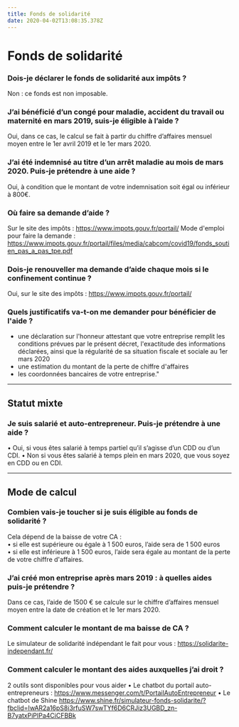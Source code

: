 ```yaml
---
title: Fonds de solidarité
date: 2020-04-02T13:08:35.378Z
---
```

# Fonds de solidarité

### Dois-je déclarer le fonds de solidarité aux impôts ?

Non : ce fonds est non imposable.

### J’ai bénéficié d’un congé pour maladie, accident du travail ou maternité en mars 2019, suis-je éligible à l’aide ?

Oui, dans ce cas, le calcul se fait à partir du chiffre d’affaires mensuel moyen entre le 1er avril 2019 et le 1er mars 2020.

### J’ai été indemnisé au titre d’un arrêt maladie au mois de mars 2020. Puis-je prétendre à une aide ?

Oui, à condition que le montant de votre indemnisation soit égal ou inférieur à 800€.

### Où faire sa demande d’aide ?

Sur le site des impôts : https://www.impots.gouv.fr/portail/ Mode d'emploi pour faire la demande :
https://www.impots.gouv.fr/portail/files/media/cabcom/covid19/fonds_soutien_pas_a_pas_tpe.pdf

### Dois-je renouveller ma demande d’aide chaque mois si le confinement continue ?

Oui, sur le site des impôts : https://www.impots.gouv.fr/portail/

### Quels justificatifs va-t-on me demander pour bénéficier de l'aide ?

* une déclaration sur l'honneur attestant que votre entreprise remplit les conditions prévues par le présent décret, l'exactitude des informations déclarées, ainsi que la régularité de sa situation fiscale et sociale au 1er mars 2020 
* une estimation du montant de la perte de chiffre d'affaires 
* les coordonnées bancaires de votre entreprise."



---

## Statut mixte

### Je suis salarié et auto-entrepreneur. Puis-je prétendre à une aide ?

• Oui, si vous êtes salarié à temps partiel qu’il s’agisse d’un CDD ou d’un CDI.  • Non si vous êtes salarié à temps plein en mars 2020, que vous soyez en CDD ou en CDI.


---

## Mode de calcul

### Combien vais-je toucher si je suis éligible au fonds de solidarité ?

Cela dépend de la baisse de votre CA :\
• si elle est supérieure ou égale à 1 500 euros, l’aide sera de 1 500 euros\
• si elle est inférieure à 1 500 euros, l’aide sera égale au montant de la perte de votre chiffre d'affaires.

### J’ai créé mon entreprise après mars 2019 : à quelles aides puis-je prétendre ?

Dans ce cas, l’aide de 1500 € se calcule sur le chiffre d’affaires mensuel moyen entre la date de création et le 1er mars 2020.

### Comment calculer le montant de ma baisse de CA ?

Le simulateur de solidarité indépendant le fait pour vous :  https://solidarite-independant.fr/

### Comment calculer le montant des aides auxquelles j’ai droit ?

2 outils sont disponibles pour vous aider  • Le chatbot du portail auto-entrepreneurs : https://www.messenger.com/t/PortailAutoEntrepreneur
• Le chatbot de Shine https://www.shine.fr/simulateur-fonds-solidarite/?fbclid=IwAR2a16pS8i3rfuSW7swTYf6D6CRJiz3UGBD_zn-B7yatxPiPIPa4CiCFBBk